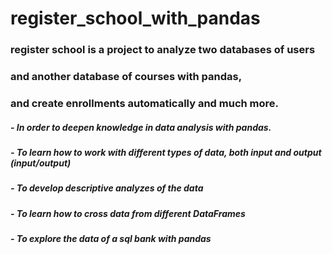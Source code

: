 # register_school_with_pandas

### register school is a project to analyze two databases of users 
### and another database of courses with pandas,
### and create enrollments automatically and much more.

##### - In order to deepen knowledge in data analysis with pandas.
##### - To learn how to work with different types of data, both input and output (input/output)
##### - To develop descriptive analyzes of the data
##### - To learn how to cross data from different DataFrames
##### - To explore the data of a sql bank with pandas

